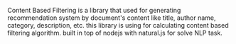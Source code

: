 Content Based Filtering is a library that used for generating recommendation system by document's content like title, author name, category, description, etc. this library is using for calculating content based filtering algorithm. built in top of nodejs with natural.js for solve NLP task. 
